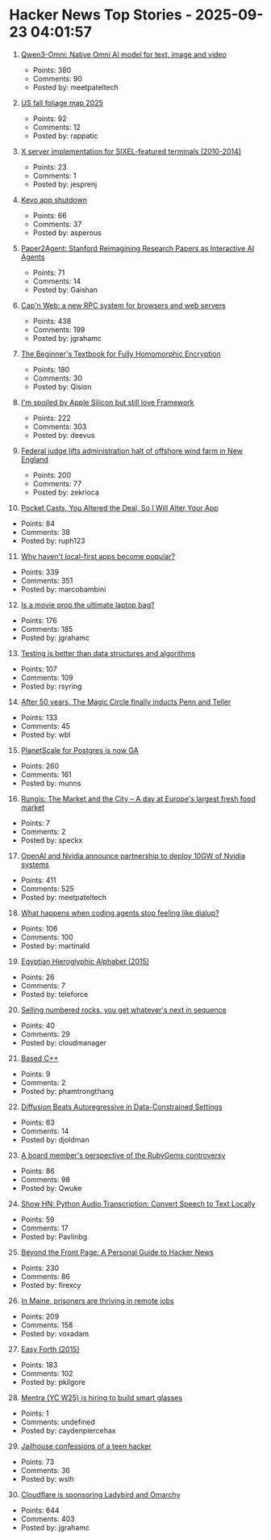 # Hacker News Top Stories - 2025-09-23 04:01:57

1. [Qwen3-Omni: Native Omni AI model for text, image and video](https://github.com/QwenLM/Qwen3-Omni)
   - Points: 380
   - Comments: 90
   - Posted by: meetpateltech

2. [US fall foliage map 2025](https://www.explorefall.com/fall-foliage-map)
   - Points: 92
   - Comments: 12
   - Posted by: rappatic

3. [X server implementation for SIXEL-featured terminals (2010-2014)](https://github.com/saitoha/xserver-SIXEL)
   - Points: 23
   - Comments: 1
   - Posted by: jesprenj

4. [Kevo app shutdown](https://www.kwikset.com/support/answers/what-does-the-kevo-app-shutdown-mean-to-my-kevo-door-lock)
   - Points: 66
   - Comments: 37
   - Posted by: asperous

5. [Paper2Agent: Stanford Reimagining Research Papers as Interactive AI Agents](https://arxiv.org/abs/2509.06917)
   - Points: 71
   - Comments: 14
   - Posted by: Gaishan

6. [Cap'n Web: a new RPC system for browsers and web servers](https://blog.cloudflare.com/capnweb-javascript-rpc-library/)
   - Points: 438
   - Comments: 199
   - Posted by: jgrahamc

7. [The Beginner's Textbook for Fully Homomorphic Encryption](https://arxiv.org/abs/2503.05136)
   - Points: 180
   - Comments: 30
   - Posted by: Qision

8. [I'm spoiled by Apple Silicon but still love Framework](https://simonhartcher.com/posts/2025-09-22-why-im-spoiled-by-apple-silicon-but-still-love-framework/)
   - Points: 222
   - Comments: 303
   - Posted by: deevus

9. [Federal judge lifts administration halt of offshore wind farm in New England](https://apnews.com/article/trump-renewable-energy-offshore-wind-revolution-wind-f1cbe85a829e3d5e5496f834bcb617d1)
   - Points: 200
   - Comments: 77
   - Posted by: zekrioca

10. [Pocket Casts, You Altered the Deal, So I Will Alter Your App](https://blog.matthewbrunelle.com/podcasts-you-altered-the-deal-so-i-will-alter-your-app/)
   - Points: 84
   - Comments: 38
   - Posted by: ruph123

11. [Why haven't local-first apps become popular?](https://marcobambini.substack.com/p/why-local-first-apps-havent-become)
   - Points: 339
   - Comments: 351
   - Posted by: marcobambini

12. [Is a movie prop the ultimate laptop bag?](https://blog.jgc.org/2025/09/is-movie-prop-ultimate-laptop-bag.html)
   - Points: 176
   - Comments: 185
   - Posted by: jgrahamc

13. [Testing is better than data structures and algorithms](https://nedbatchelder.com/blog/202509/testing_is_better_than_dsa.html)
   - Points: 107
   - Comments: 109
   - Posted by: rsyring

14. [After 50 years, The Magic Circle finally inducts Penn and Teller](https://www.nytimes.com/2025/09/19/arts/penn-teller-magic-circle.html)
   - Points: 133
   - Comments: 45
   - Posted by: wbl

15. [PlanetScale for Postgres is now GA](https://planetscale.com/blog/planetscale-for-postgres-is-generally-available)
   - Points: 260
   - Comments: 161
   - Posted by: munns

16. [Rungis: The Market and the City – A day at Europe's largest fresh food market](https://www.vittlesmagazine.com/p/rungis-the-market-and-the-city)
   - Points: 7
   - Comments: 2
   - Posted by: speckx

17. [OpenAI and Nvidia announce partnership to deploy 10GW of Nvidia systems](https://openai.com/index/openai-nvidia-systems-partnership/)
   - Points: 411
   - Comments: 525
   - Posted by: meetpateltech

18. [What happens when coding agents stop feeling like dialup?](https://martinalderson.com/posts/what-happens-when-coding-agents-stop-feeling-like-dialup/)
   - Points: 106
   - Comments: 100
   - Posted by: martinald

19. [Egyptian Hieroglyphic Alphabet (2015)](https://discoveringegypt.com/egyptian-hieroglyphic-writing/egyptian-hieroglyphic-alphabet/)
   - Points: 26
   - Comments: 7
   - Posted by: teleforce

20. [Selling numbered rocks, you get whatever's next in sequence](https://weight.rocks)
   - Points: 40
   - Comments: 29
   - Posted by: cloudmanager

21. [Based C++](https://github.com/SheafificationOfG/based-cpp)
   - Points: 9
   - Comments: 2
   - Posted by: phamtrongthang

22. [Diffusion Beats Autoregressive in Data-Constrained Settings](https://blog.ml.cmu.edu/2025/09/22/diffusion-beats-autoregressive-in-data-constrained-settings/)
   - Points: 63
   - Comments: 14
   - Posted by: djoldman

23. [A board member's perspective of the RubyGems controversy](https://apiguy.substack.com/p/a-board-members-perspective-of-the)
   - Points: 86
   - Comments: 98
   - Posted by: Qwuke

24. [Show HN: Python Audio Transcription: Convert Speech to Text Locally](https://www.pavlinbg.com/posts/python-speech-to-text-guide)
   - Points: 59
   - Comments: 17
   - Posted by: Pavlinbg

25. [Beyond the Front Page: A Personal Guide to Hacker News](https://hsu.cy/2025/09/how-to-read-hn/)
   - Points: 230
   - Comments: 86
   - Posted by: firexcy

26. [In Maine, prisoners are thriving in remote jobs](https://www.mainepublic.org/2025-08-29/in-maine-prisoners-are-thriving-in-remote-jobs-and-other-states-are-taking-notice)
   - Points: 209
   - Comments: 158
   - Posted by: voxadam

27. [Easy Forth (2015)](https://skilldrick.github.io/easyforth/)
   - Points: 183
   - Comments: 102
   - Posted by: pkilgore

28. [Mentra (YC W25) is hiring to build smart glasses](undefined)
   - Points: 1
   - Comments: undefined
   - Posted by: caydenpiercehax

29. [Jailhouse confessions of a teen hacker](https://www.bloomberg.com/news/features/2025-09-19/multimillion-dollar-hacking-spree-scattered-spider-teen-s-jailhouse-confessions)
   - Points: 73
   - Comments: 36
   - Posted by: wslh

30. [Cloudflare is sponsoring Ladybird and Omarchy](https://blog.cloudflare.com/supporting-the-future-of-the-open-web/)
   - Points: 644
   - Comments: 403
   - Posted by: jgrahamc

